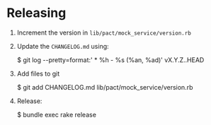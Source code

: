 # Releasing

1. Increment the version in `lib/pact/mock_service/version.rb`
2. Update the `CHANGELOG.md` using:

      $ git log --pretty=format:'  * %h - %s (%an, %ad)' vX.Y.Z..HEAD

3. Add files to git

      $ git add CHANGELOG.md lib/pact/mock_service/version.rb
3. Release:

      $ bundle exec rake release
